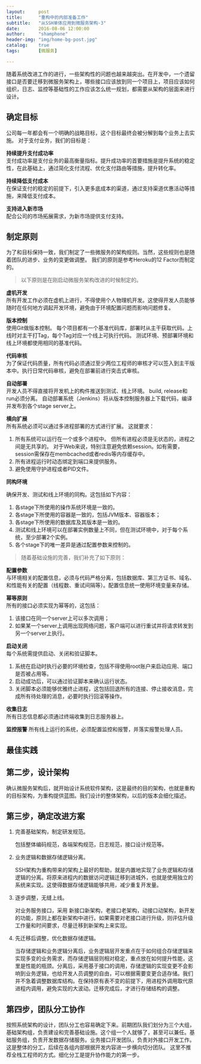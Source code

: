```yaml
---
layout:     post
title:      "重构中的内部准备工作"
subtitle:   "从SSH单体应用到微服务架构-3"
date:       2016-08-06 12:00:00
author:     "shamphone"
header-img: "img/home-bg-post.jpg"
catalog:	true
tags:		[微服务]

---
```


随着系统改进工作的进行，一些架构性的问题也越来越突出。在开发中，一个遗留接口是否要迁移到微服务架构上，哪些接口应该放到同一个项目上，项目应该如何组织，日志、监控等基础性的工作应该怎么统一规划，都需要从架构的层面来进行设计。 

## 确定目标

公司每一年都会有一个明确的战略目标，这个目标最终会被分解到每个业务上去实施。 对于支付业务，我们的目标是：  

**持续提升支付成功率**  
支付成功率是支付业务的最高衡量指标。提升成功率的首要措施是提升系统的稳定性，在此基础上，通过简化支付流程、优化支付路由等措施，提升转化率。  

**持续降低支付成本**  
在保证支付的稳定的前提下，引入更多底成本的渠道，通过支持渠道优惠活动等措施，来降低支付成本。 

**支持进入新市场**  
配合公司的市场拓展需求，为新市场提供支付支持。 

## 制定原则

为了和目标保持一致，我们制定了一些微服务的架构规则。当然，这些规则也是随着团队的进步、业务的变更做调整。  我们的原则是参考Heroku的12 Factor而制定的。

> 以下原则是在刚启动微服务架构改进的时候制定的。  

**虚机开发**   
所有开发工作必须在虚机上进行，不得使用个人物理机开发。这使得开发人员能够随时在任何地方调起开发环境，避免由于环境配置问题而影响问题修复。 

**版本控制**    
使用Git做版本控制。 每个项目都有一个基准代码库，部署时从主干获取代码。上线时对主干打Tag，每个Tag对应一个线上可执行代码。 测试环境、预部署环境和线上环境都使用相同的基准代码。 

**代码审核**  
为了保证代码质量，所有代码必须通过至少两位工程师的审核才可以签入到主干版本中。执行日常代码审核，避免在部署前进行突击式审核。 

**自动部署**  
开发人员不得直接将开发机上的构件推送到测试、线上环境。 build, release和run必须分离。 自动部署系统（Jenkins）将从版本控制服务器上下载代码，编译并发布到各个stage server上。 

**横向扩展**  
所有系统必须可以通过多进程部署的方式进行扩展。 这就要求：  
1. 所有系统可以运行在一个或多个进程中。 但所有进程必须是无状态的，进程之间是无共享的。 对于Web来说，特别注意避免依赖session。如有需要，session需保存在membcached或者redis等内存缓存中。  
2. 所有进程运行时动态绑定到端口来提供服务。   
3. 避免使用守护进程或者PID文件。   


**同构环境**  

确保开发、测试和线上环境的同构。这包括如下内容：
1. 各stage下所使用的操作系统环境是一致的。   
2. 各stage下所使用的容器是一致的，包括JVM版本、容器版本；   
3. 各stage下所使用的数据库及其版本是一致的。   
4. 测试和线上环境可以在部署实例数量上不同，但在测试环境中，对于每个系统，至少部署2个实例。   
5. 各个stage下的唯一差异是通过配置参数来控制的。 

> 随着基础设施的完善，我们补充了如下原则：

**配置参数**  
与环境相关的配置信息，必须与代码严格分离，包括数据库、第三方证书、域名、和性能有关的配置（线程数、重试间隔等）。配置信息统一使用环境变量来存储。 

**幂等原则**  
所有的接口必须实现为幂等的，这包括：  
1. 该接口在同一个server上可以多次调用；  
2. 如果某一个server上调用出现网络问题，客户端可以进行重试并将请求转发到另一个server上执行。  

**启动关闭**  
每个系统需提供启动、关闭和验证脚本。 
1. 系统在启动时执行必要的环境检查，包括不得使用root账户来启动应用、端口是否被占用等。 
2. 启动成功后，可以通过验证脚本来确认运行状态。 
3. 关闭脚本必须能够优雅终止进程，这包括回退所有的连接、停止接收消息，完成所有待处理的消息，必要时执行回滚等操作。 

**收集日志**  
所有日志信息都必须通过终端收集到日志服务器上。

**监控报警**
所有线上运行的系统，必须配置监控和报警，并落实报警处理人员。 


## 最佳实践


## 第二步，设计架构

确认微服务架构后，就开始设计系统软件架构，这是最终的目的架构，也就是重构的目标架构，为重构提供蓝图。我们设计的整体架构，以后的版本会细化描述。

## 第三步，确定改进方案

<ol>
<li>完善基础架构，制定研发规范。
<p>包括整体编码规范，各端架构规范，日志规范，接口设计规范等。</p>
</li>

<li>业务逻辑和数据存储逻辑分离。
<p>SSH架构为重构带来的架构上最好的帮助，就是内置地实现了业务逻辑和存储逻辑的分离。将原来进程内的数据访问逻辑迁移到进城外，也就是使用独立的系统来实现。这使得数据存储逻辑能够共用，减少重复开发量。</p>
</li>

<li>逐步调整，无缝上线。
<p>对业务服务接口，采用 新接口新架构，老接口老架构，动接口动架构，新开发的功能，原则上都在新架构中进行。如果需要对老接口进行升级，则评估升级工作量和时间要求，尽量迁移到新架构上来实现。</p>
</li>

<li>先迁移后调整，优化数据存储逻辑。
<p>当存储逻辑和业务逻辑分离后，业务逻辑层开发重点在于如何组合存储逻辑来实现多变的业务需求，而存储逻辑层则相对稳定，重点放在如何提升性能，这里是性能的瓶颈。分离后，采用基于接口的调用，存储逻辑的实现变更不会影响到业务逻辑，也给开发人员调整的自由，可以根据需要变更合适存储。我们并不急着调整数据库结构。在保持原有表不变的前提下，用进程外调用取代原进程内调用，避免实现的大波动。迁移完成后，才进行存储结构的调整。</p>
</li>
</ol>

## 第四步，团队分工协作

按照系统架构的设计，团队分工也容易确定下来。前期团队我们划分为三个大组，基础架构组，负责建设和完善基础设施。这个组一个人就够了，甚至可以兼任。基础服务组，负责开发数据存储服务。业务接口开发团队，负责对外接口开发工作。这是整体的分工，后续在各组内部根据开发内容进一步横向切分团队。
这里不推荐全栈工程师的方式。细化分工是提升协作能力的第一步。